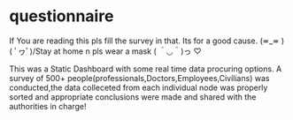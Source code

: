 # questionnaire

If You are reading this pls fill the survey in that. Its for a good cause. (≖_≖ )
\( ﾟヮﾟ)/Stay at home n pls wear a mask ( ＾◡＾)っ ♡


This was a Static Dashboard with some real time data procuring options. A survey of 500+ people(professionals,Doctors,Employees,Civilians) was conducted,the data colleceted from each individual node was properly sorted and appropriate conclusions were made and shared with the authorities  in charge!
